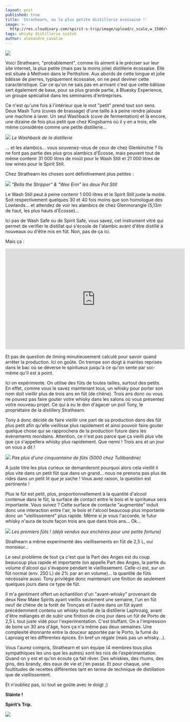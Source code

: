 ```yaml
---
layout: post
published: true
title: 'Strathearn, ou la plus petite distillerie écossaise !'
image: >-
  http://res.cloudinary.com/spirit-s-trip/image/upload/c_scale,w_1500/v1490705500/IMG_1690_dm9u5e.jpg
tags: whisky distillerie scotch
author: alexandre_cavalie
---
```


![]({{site.baseurl}}/http://res.cloudinary.com/spirit-s-trip/image/upload/v1495567570/Instagram/IMG_1696.jpg)

Voici Strathearn, "probablement", comme ils aiment à le préciser sur leur site internet, la plus petite (mais pas la moins jolie) distillerie écossaise. Elle est située à Methven dans le Perthshire.
Aux abords de cette longue et jolie bâtisse de pierres, typiquement écossaise, on ne peut deviner cette caractéristique. Car ce qu'on ne sais pas en arrivant c'est que cette bâtisse sert également de base, pour sa plus grande partie, à Bluesky Experience, un groupe spécialisé dans les séminaires d'entreprises.

Ce n'est qu'une fois à l'intérieur que le mot "petit" prend tout son sens.
Deux Mash Tuns (cuves de brassage) d'une taille à à peine rendre jalouse une machine à laver. Un seul Washback (cuve de fermentation) et là encore, une dizaine de fois plus petit que chez Kingsbarns où il y en a trois; elle même considérée comme une petite distillerie...


![]({{site.baseurl}}/http://res.cloudinary.com/spirit-s-trip/image/upload/v1495567608/Instagram/IMG_1665.jpg)
_Le Washback de la distillerie_


... et les alambics... vous souvenez-vous de ceux de chez Glenkinchie ? Ils ne font pas partie des plus gros alambics d'Écosse, mais peuvent tout de même contenir 31 000 litres de moût pour le Wash Still et 21 000 litres de low wines pour le Spirit Still.


Chez Strathearn les choses sont définitivement plus petites :

![]({{site.baseurl}}/http://res.cloudinary.com/spirit-s-trip/image/upload/v1495567587/Instagram/IMG_1667.jpg)
_"Bella the Stripper" & "Wee Erin" les deux Pot Still_


Le Wash Still peut à peine contenir 1 000 litres et le Spirit Still juste la moitié. Soit respectivement quelques 30 et 40 fois moins que son homologue des Lowlands... et attendez de voir les alambics de chez Glenmorangie (5,13m de haut, les plus hauts d'Écosse)...

Ici pas de Wash Safe ou de Spirit Safe, vous savez, cet instrument vitré qui permet de verifier le distillat qui s'écoule de l'alambic avant d'être distillé à nouveaux ou d'être mis en fût.
Non, pas de ça ici.

Mais ça :

<iframe class= "text-center" width="560" height="315" src="https://www.youtube.com/embed/JX7Bbu4xASM" frameborder="0" allowfullscreen></iframe>

Et pas de question de timing minutieusement calculé pour savoir quand arrêter la production. Ici on goûte. On trempe son doigt à maintes reprises dans le bac où se déverse le spiritueux jusqu'à ce qu'on sente par soi-même qu'il est à point.

Ici on expérimente. On utilise des fûts de toutes tailles, surtout des petits.
En effet, comme vous le savez maintenant tous, un whisky pour porter son nom doit vieillir plus de trois ans en fût (de chêne). Trois ans donc ou vous ne pouvez pas faire gouter votre whisky dans les salons où vous présentez votre nouveau projet. Ce qui à eu le don d'agacer un poil Tony, le propriétaire de la distillery Strathearn.

Tony à donc décidé de faire vieillir une part de sa production dans des fût plus petit afin qu'elle vieillisse plus rapidement et ainsi pouvoir faire gouter quelque chose qui se rapprochera de la production future dans les évènements mondains.
Attention, ce n'est pas parce que ça vieilli plus vite que ça s'appellera whisky plus rapidement. Que nenni ! Trois ans et un jour on vous a dit !


![]({{site.baseurl}}/http://res.cloudinary.com/spirit-s-trip/image/upload/v1495567594/Instagram/IMG_1675.jpg)
_Pas plus d'une cinquantaine de fûts (5000 chez Tullibardine)_

A juste titre les plus curieux se demanderont pourquoi alors cela vieillit il plus vite dans un petit fût que dans un grand... nous ne prenons pas plus de rides dans un petit lit que je sache !
Vous avez raison, la question est pertinente !

Plus le fût est petit, plus, proportionnellement à la quantité d'alcool contenue dans le fût, la surface de contact entre le bois et le spiritueux sera importante. Vous suivez ?
Cette surface de contacte "augmentée" induit donc une interaction entre l'air, le bois et l'alcool beaucoup plus importante donc un "vieillissement" plus rapide. Même si je vous l'accorde, le futur whisky n'aura de toute façon trois ans que dans trois ans... Ok...


![]({{site.baseurl}}/http://res.cloudinary.com/spirit-s-trip/image/upload/v1495567587/Instagram/IMG_1674.jpg)
_Les premiers fûts ! (déjà vendus aux enchères pour une petite fortune)_

Strathearn a même experimenté des vieillisements en fût de 2,5 L, oui monsieur...

Le seul problème de tout ça c'est que la Part des Anges est du coup beaucoup plus rapide et importante (on appelle Part des Anges, la partie du volume d'alcool qui s'évapore pendant le vieillissement. Celle-ci est, sur un fût normal (env. 250 L) de 2% par an en volume)... la quantité de fûts nécéssaire aussi. Tony privilégie donc maintenant une finition de seulement quelques jours dans ce type de fût.

Il m'a gentiment offert un échantillon d'un "avant-whisky" provenant de deux New Make Spirits ayant vieillis seulement une semaine, l'un en fût neuf de chêne de la forêt de Tronçais et l'autre dans un fût ayant précédemment contenu un whisky tourbé de la distillerie Laphroaig, avant d'être mélangés et de subir une finition de cinq jour dans un fût de Porto de 2,5 L tout juste vidé pour l'experimentation.
C'est bluffant.
On a l'impression de boire un 30 ans d'âge, hors ça n'a même pas deux semaines.
Une complexité étonnante entre la douceur apportée par le Porto, la fumé du Laproaig et les différentes épices. En bref un régale (mais pas un whisky...).

Vous l'aurez compris, Strathearn et son équipe (4 membres tous plus sympathiques les uns que les autres) sont les rois de l'expérimentation. Quand on y est et qu'on écoute ça fait rêver.
Des whiskies, des rhums, des gins, des brandy, des eaux de vie et j'en passe. Et pour chaque, une foultitudes de recettes différentes tant en terme de technique de distillation que de vieillissement.

Et n'oubliez pas, ici tout se goûte avec le doigt ;)


**Sláinte !**

**Spirit’s Trip.**

![]({{site.baseurl}}/http://res.cloudinary.com/spirit-s-trip/image/upload/v1495567608/Instagram/IMG_1670.jpg)
